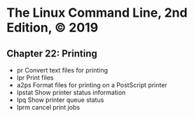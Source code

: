 # The Linux Command Line, 2nd Edition, © 2019

## Chapter 22: Printing

* pr Convert text files for printing
* lpr Print files
* a2ps Format files for printing on a PostScript printer
* lpstat Show printer status information
* lpq Show printer queue status
* lprm cancel print jobs